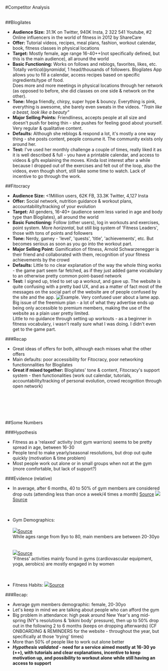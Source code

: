#Competitor Analysis
<br><br>

##Blogilates

 - **Audience Size:** 31.1K on Twitter, 940K Insta, 2 322 541 Youtube, #2 Online influencers in the world of fitness in 2012 by ShareCare
 - **Offer:** Tutorial videos, recipes, meal plans, fashion, workout calendar, book, fitness classes in physical locations
 - **Target:** Mostly female, age range 16-40++(not specifically defined, but this is the main audience), all around the world
 - **Basic Functioning:** Works on follows and reblogs, favorites, likes, etc. Totally *vertical/pyramidal*, 1 head/thousands of followers. Blogilates App allows you to fill a calendar, access recipes based on specific ingredients/type of food.<br>
Does more and more meetings in physical locations through her network (as opposed to before, she did classes on one side & network on the other).
 - **Tone:** Mega friendly, chirpy, super hype & bouncy. Everything is pink, everything is awesome, she barely even sweats in the videos. *"Train like a beast, look like a beauty"* <br>
 - **Major Selling Points:** Friendliness, accepts people at all size and doesn't push for being thin - she pushes for feeling good about yourself. Very regular & qualitative content.
 - **Defaults:** Although she reblogs & respond a lot, it's mostly a one way thing - she posts content, people consume it. The community exists only around her.
 - **Test:** I've used her monthly challenge a couple of times, really liked it as it is well described & full - you have a printable calendar, and access to videos & gifs explaining the moves. Kinda lost interest after a while because I dropped out of the exercises and felt out of the loop, also the videos, even though short, still take some time to watch. Lack of incentive to go through the work. 

##Fitocracy

 - **Audience Size:** <1Million users, 62K FB, 33.3K Twitter, 4,127 Insta
 - **Offer:** Social network, nutrition guidance & workout plans, accountability/tracking of your evolution
 - **Target:** All genders, 16-40+ (audience seem less varied in age and body type than Blogilates), all around the world
 - **Basic Functioning:** Follow (other users), log in workouts and exercises, point system. More *horizontal*, but still big system of 'Fitness Leaders', those with tons of points and followers
 - **Tone:** Nerdy, gamey - 'level', 'quests', 'title', 'achievements', etc. But becomes serious as soon as you go into the workout part. 
 - **Major Selling Point:**  Gamification of fitness, Arnold Schwarzenegger is their friend and collaborated with them, recognition of your fitness achievements by the crowd
 - **Defaults:** Little to no clear explanation of the way the whole thing works - the game part seem far fetched, as if they just added game vocabulary to an otherwise pretty common point-based network
 - **Test:** I signed up, tried to set up a workout, and gave up. The website is quite confusing with a pretty bad UX, and as a matter of fact most of the messages on the social part of the website are of people confused by the site and the app. ![Example. Very confused user about a lame app.](http://i59.tinypic.com/241l6ax.png)<br> 
Big issue of the freemium plan - a lot of what they advertise ends up being only accessible to premium members, making the use of the website as a plain user pretty limited. <br>
Little to no guidance through setting up workouts - as a beginner in fitness vocabulary, i wasn't really sure what I was doing. I didn't even get to the game part.

###Recap
 - Great ideas of offers for both, although each misses what the other offers
 - Main defaults: poor accessibility for Fitocracy, poor networking functionnalities for Blogilates
 - **Great if mixed together:** Blogilates' tone & content, Fitocracy's support system - then functionalities (work out calendar, tutorials, accountability/tracking of personal evolution, crowd recognition through open network)
 



<br><br><br><br><br>
##Some Numbers

###Hypothesis
 - Fitness as a 'relaxed' activity (not gym warriors) seems to be pretty spread in age, between 16-30 
 - People tend to make yearly/seasonal resolutions, but drop out quite quickly (motivation & time problem)
 - Most people work out alone or in small groups when not at the gym (more comfortable, but lack of support?)
 

###Evidence (relative)

 - In average, after 6 months, 40 to 50% of gym members are considered drop outs (attending less than once a week/4 times a month)  [Source](http://www.ptdirect.com/training-design/exercise-behaviour-and-adherence/attendance-adherence-drop-out-and-retention-patterns-of-gym-members)
  ![](http://www.theretentionpeople.com/wp-content/uploads/2012/11/PR081112-fig1.png)[Source](http://gladstonemrm.briefyourmarket.com/PrintableNewsletter.aspx?Id=93)<br><br><br>
 - Gym Demographics:<br><br>
![](http://retrobeta.com/wp-content/uploads/2015/04/graph2.jpg)[Source](http://retrofitness.com/franchising/)<br>
While ages range from 9yo to 80, main members are between 20-30yo <br><br><br>
![](http://i57.tinypic.com/69ddll.gif)[Source](http://www.bls.gov/spotlight/2008/sports/)<br>
'Fitness' activities mainly found in gyms (cardiovascular equipment, yoga, aerobics) are mostly engaged in by women<br><br><br>


 - Fitness Habits:
![](http://www.bls.gov/spotlight/2008/sports/images/figure06.gif)[Source](http://www.bls.gov/spotlight/2008/sports/)

###Recap: 
 - Average gym members demographic: female, 20-30yo
 - Let's keep in mind we are talking about people who can afford the gym
 - Big problem in attendance: high peak around New Year's ang mid-spring (NY's resolutions & 'bikini body' pressure), then up to 50% drop out in the following 2 to 6 months (keeps on dropping afterwards) (CF ONBOARDING & REMINDERS for the website - throughout the year, but specifically at those 'trying' times)
 - More than 50% of people like to work out alone better
 - ***Hypothesis validated* - need for a service aimed mostly at 16-30 yo (++), with tutorials and clear explanations, incentive to keep motivation up, and possibility to workout alone while still having an access to support**
